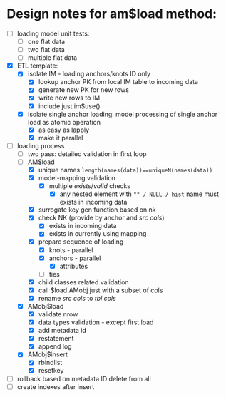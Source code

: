 # Design notes for am$load method:

- [ ] loading model unit tests:
  - [ ] one flat data
  - [ ] two flat data
  - [ ] multiple flat data
- [x] ETL template:
  - [x] isolate IM - loading anchors/knots ID only
    - [x] lookup anchor PK from local IM table to incoming data
    - [x] generate new PK for new rows
    - [x] write new rows to IM
    - [x] include just im$use()
  - [x] isolate single anchor loading: model processing of single anchor load as atomic operation
    - [x] as easy as lapply
    - [x] make it parallel
- [ ] loading process
  - [ ] two pass: detailed validation in first loop
  - [ ] AM$load
    - [x] unique names `length(names(data))==uniqueN(names(data))`
    - [x] model-mapping validation
      - [x] multiple *exists*/*valid* checks
        - [x] any nested element with `"" / NULL / hist` name must exists in incoming data
    - [x] surrogate key gen function based on nk
    - [x] check NK (provide by anchor and *src cols*)
      - [x] exists in incoming data
      - [x] exists in currently using mapping
    - [x] prepare sequence of loading
      - [x] knots - parallel
      - [x] anchors - parallel
        - [x] attributes
      - [ ] ties
    - [x] child classes related validation
    - [x] call $load.AMobj just with a subset of cols
    - [x] rename *src cols* to *tbl cols*
  - [x] AMobj$load
    - [x] validate nrow
    - [x] data types validation - except first load
    - [x] add metadata id
    - [x] restatement
    - [x] append log
  - [x] AMobj$insert
    - [x] rbindlist
    - [x] resetkey
- [ ] rollback based on metadata ID delete from all
- [ ] create indexes after insert
